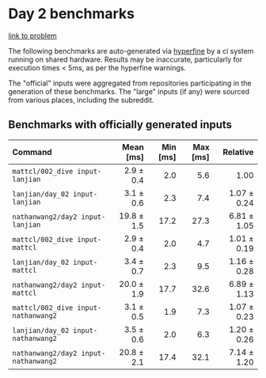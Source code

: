 # Day 2 benchmarks

[link to problem](http://adventofcode.com/2021/day/2)

The following benchmarks are auto-generated via [hyperfine](https://github.com/sharkdp/hyperfine) by a ci system running on shared hardware. Results may be inaccurate, particularly for execution times < 5ms, as per the hyperfine warnings.

The "official" inputs were aggregated from repositories participating in the generation of these benchmarks. The "large" inputs (if any) were sourced from various places, including the subreddit.

## Benchmarks with officially generated inputs
| Command | Mean [ms] | Min [ms] | Max [ms] | Relative |
|:---|---:|---:|---:|---:|
| `mattcl/002_dive input-lanjian` | 2.9 ± 0.4 | 2.0 | 5.6 | 1.00 |
| `lanjian/day_02 input-lanjian` | 3.1 ± 0.6 | 2.3 | 7.4 | 1.07 ± 0.24 |
| `nathanwang2/day2 input-lanjian` | 19.8 ± 1.5 | 17.2 | 27.3 | 6.81 ± 1.05 |
| `mattcl/002_dive input-mattcl` | 2.9 ± 0.4 | 2.0 | 4.7 | 1.01 ± 0.19 |
| `lanjian/day_02 input-mattcl` | 3.4 ± 0.7 | 2.3 | 9.5 | 1.16 ± 0.28 |
| `nathanwang2/day2 input-mattcl` | 20.0 ± 1.9 | 17.7 | 32.6 | 6.89 ± 1.13 |
| `mattcl/002_dive input-nathanwang2` | 3.1 ± 0.5 | 1.9 | 7.3 | 1.07 ± 0.23 |
| `lanjian/day_02 input-nathanwang2` | 3.5 ± 0.6 | 2.0 | 6.3 | 1.20 ± 0.26 |
| `nathanwang2/day2 input-nathanwang2` | 20.8 ± 2.1 | 17.4 | 32.1 | 7.14 ± 1.20 |
